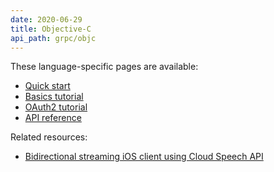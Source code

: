 ```yaml
---
date: 2020-06-29
title: Objective-C
api_path: grpc/objc
---
```


These language-specific pages are available:

- [Quick start](quickstart)
- [Basics tutorial](basics)
- [OAuth2 tutorial](oauth2)
- [API reference](api)

Related resources:

- [Bidirectional streaming iOS client using Cloud Speech
  API](https://github.com/GoogleCloudPlatform/ios-docs-samples/tree/master/speech/Objective-C/Speech-gRPC-Streaming)
